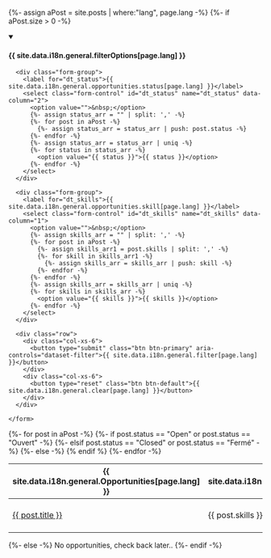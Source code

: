 {%- assign aPost = site.posts | where:"lang", page.lang -%}
{%- if aPost.size > 0 -%}
<div class="row">

<!-- Filter dropdowns -->
<div class="col-md-3">
  <details open>
    <summary><h4 class="h4">{{ site.data.i18n.general.filterOptions[page.lang] }}</h4></summary>
    <form class="wb-tables-filter" data-bind-to="dataset-filter">

      <div class="form-group">
        <label for="dt_status">{{ site.data.i18n.general.opportunities.status[page.lang] }}</label>
        <select class="form-control" id="dt_status" name="dt_status" data-column="2">
          <option value="">&nbsp;</option>
          {%- assign status_arr = "" | split: ',' -%}
          {%- for post in aPost -%}
            {%- assign status_arr = status_arr | push: post.status -%}
          {%- endfor -%}
          {%- assign status_arr = status_arr | uniq -%}
          {%- for status in status_arr -%}
            <option value="{{ status }}">{{ status }}</option>
          {%- endfor -%}
        </select>
      </div>

      <div class="form-group">
        <label for="dt_skills">{{ site.data.i18n.general.opportunities.skill[page.lang] }}</label>
        <select class="form-control" id="dt_skills" name="dt_skills" data-column="1">
          <option value="">&nbsp;</option>
          {%- assign skills_arr = "" | split: ',' -%}
          {%- for post in aPost -%}
            {%- assign skills_arr1 = post.skills | split: ',' -%}
            {%- for skill in skills_arr1 -%}
              {%- assign skills_arr = skills_arr | push: skill -%}
            {%- endfor -%}
          {%- endfor -%}
          {%- assign skills_arr = skills_arr | uniq -%}
          {%- for skills in skills_arr -%}
            <option value="{{ skills }}">{{ skills }}</option>
          {%- endfor -%}
        </select>
      </div>

      <div class="row">
        <div class="col-xs-6">
          <button type="submit" class="btn btn-primary" aria-controls="dataset-filter">{{ site.data.i18n.general.filter[page.lang] }}</button>
        </div>
        <div class="col-xs-6">
          <button type="reset" class="btn btn-default">{{ site.data.i18n.general.clear[page.lang] }}</button>
        </div>
      </div>

    </form>
  </details>
</div>

<!-- Data Table -->
<div class="col-md-9 mrgn-bttm-lg">
  <table class="wb-tables table table-striped table-hover" id="dataset-filter" data-wb-tables='{"order": [3, "desc"], "columnDefs": [{"targets": [4,5], "visible": false}], "paging": true}'>
    <thead>
      <tr>
        <th>{{ site.data.i18n.general.Opportunities[page.lang] }}</th>
        <th>{{ site.data.i18n.general.opportunities.skills[page.lang] }}</th>
        <th>{{ site.data.i18n.general.opportunities.status[page.lang] }}</th>
        <th>{{ site.data.i18n.general.opportunities.posted[page.lang] }}</th>
        <th>{{ site.data.i18n.general.opportunities.team[page.lang] }}</th>
        <th>{{ site.data.i18n.general.opportunities.department[page.lang] }}</th>
      </tr>
    </thead>
    <tbody>
      {%- for post in aPost -%}
        <tr>
          <td><a class="post-link" href="{{ post.url | prepend: site.baseurl }}">{{ post.title }}</a></td>
          <td>{{ post.skills }}</td>
          {%- if post.status == "Open" or post.status == "Ouvert" -%}
            <td><span class="bg-success">{{ post.status }}</span></td>
          {%- elsif post.status == "Closed" or post.status == "Fermé" -%}
            <td><span class="bg-danger">{{ post.status }}</span></td>
          {%- else -%}
            <td>{{ post.status }}</td>
          {% endif %}
          <td>{{ post.date | date: "%Y-%m-%d" }}</td>
          <td>{{ post.team }}</td>
          <td>{{ post.department }}</td>
        </tr>
      {%- endfor -%}
    </tbody>
  </table>
</div>

</div>
{%- else -%}
No opportunities, check back later..
{%- endif -%}
